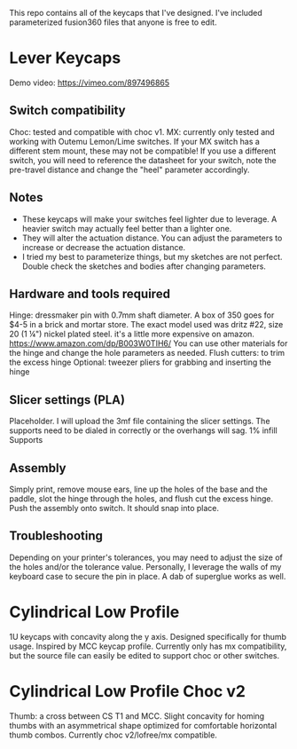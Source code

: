 This repo contains all of the keycaps that I've designed.
I've included parameterized fusion360 files that anyone is free to edit.

# Lever Keycaps
Demo video: https://vimeo.com/897496865

## Switch compatibility
Choc: tested and compatible with choc v1.
MX: currently only tested and working with Outemu Lemon/Lime switches. If your MX switch has a different stem mount, these may not be compatible!
If you use a different switch, you will need to reference the datasheet for your switch, note the pre-travel distance and change the "heel" parameter accordingly.
    
## Notes
- These keycaps will make your switches feel lighter due to leverage. A heavier switch may actually feel better than a lighter one.
- They will alter the actuation distance. You can adjust the parameters to increase or decrease the actuation distance.
- I tried my best to parameterize things, but my sketches are not perfect. Double check the sketches and bodies after changing parameters.

## Hardware and tools required 
Hinge: dressmaker pin with 0.7mm shaft diameter. A box of 350 goes for $4-5 in a brick and mortar store. The exact model used was dritz #22, size 20 (1 ¼") nickel plated steel. it's a little more expensive on amazon. https://www.amazon.com/dp/B003W0TIH6/
You can use other materials for the hinge and change the hole parameters as needed.
Flush cutters: to trim the excess hinge
Optional: tweezer pliers for grabbing and inserting the hinge

## Slicer settings (PLA)
Placeholder. I will upload the 3mf file containing the slicer settings. The supports need to be dialed in correctly or the overhangs will sag.
1% infill
Supports

## Assembly
Simply print, remove mouse ears, line up the holes of the base and the paddle, slot the hinge through the holes, and flush cut the excess hinge. Push the assembly onto switch. It should snap into place.

## Troubleshooting
Depending on your printer's tolerances, you may need to adjust the size of the holes and/or the tolerance value. 
Personally, I leverage the walls of my keyboard case to secure the pin in place. A dab of superglue works as well.

# Cylindrical Low Profile
1U keycaps with concavity along the y axis. Designed specifically for thumb usage. Inspired by MCC keycap profile.
Currently only has mx compatibility, but the source file can easily be edited to support choc or other switches.

# Cylindrical Low Profile Choc v2
Thumb: a cross between CS T1 and MCC. Slight concavity for homing thumbs with an asymmetrical shape optimized for comfortable horizontal thumb combos.
Currently choc v2/lofree/mx compatible.
